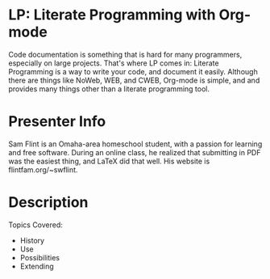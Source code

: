 LP: Literate Programming with Org-mode
======================================

Code documentation is something that is hard for many programmers, especially on large projects.
That's where LP comes in: Literate Programming is a way to write your code, and document it easily.
Although there are things like NoWeb, WEB, and CWEB, Org-mode is simple, and and provides many things
other than a literate programming tool.

Presenter Info
==============

Sam Flint is an Omaha-area homeschool student, with a passion for learning and free software.
During an online class, he realized that submitting in PDF was the easiest thing, and LaTeX did
that well.  His website is flintfam.org/~swflint.

Description
===========

Topics Covered:
 * History
 * Use
 * Possibilities
 * Extending

